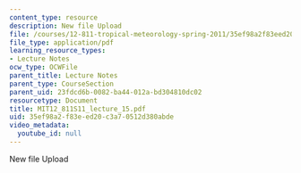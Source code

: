 ```yaml
---
content_type: resource
description: New file Upload
file: /courses/12-811-tropical-meteorology-spring-2011/35ef98a2f83eed20c3a70512d380abde_MIT12_811S11_lecture_15.pdf
file_type: application/pdf
learning_resource_types:
- Lecture Notes
ocw_type: OCWFile
parent_title: Lecture Notes
parent_type: CourseSection
parent_uid: 23fdcd6b-0082-ba44-012a-bd304810dc02
resourcetype: Document
title: MIT12_811S11_lecture_15.pdf
uid: 35ef98a2-f83e-ed20-c3a7-0512d380abde
video_metadata:
  youtube_id: null
---
```

New file Upload